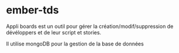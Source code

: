 # ember-tds

Appli boards est un outil pour gérer la création/modif/suppression de dévéloppers et de leur script et stories.

Il utilise mongoDB pour la gestion de la base de données
